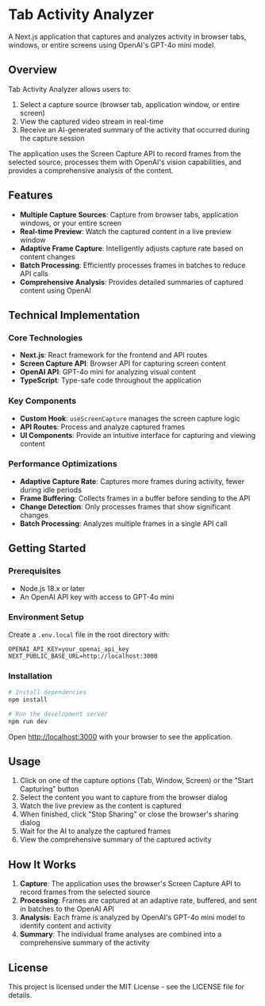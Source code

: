 # Tab Activity Analyzer

A Next.js application that captures and analyzes activity in browser tabs, windows, or entire screens using OpenAI's GPT-4o mini model.

## Overview

Tab Activity Analyzer allows users to:

1. Select a capture source (browser tab, application window, or entire screen)
2. View the captured video stream in real-time
3. Receive an AI-generated summary of the activity that occurred during the capture session

The application uses the Screen Capture API to record frames from the selected source, processes them with OpenAI's vision capabilities, and provides a comprehensive analysis of the content.

## Features

- **Multiple Capture Sources**: Capture from browser tabs, application windows, or your entire screen
- **Real-time Preview**: Watch the captured content in a live preview window
- **Adaptive Frame Capture**: Intelligently adjusts capture rate based on content changes
- **Batch Processing**: Efficiently processes frames in batches to reduce API calls
- **Comprehensive Analysis**: Provides detailed summaries of captured content using OpenAI

## Technical Implementation

### Core Technologies

- **Next.js**: React framework for the frontend and API routes
- **Screen Capture API**: Browser API for capturing screen content
- **OpenAI API**: GPT-4o mini for analyzing visual content
- **TypeScript**: Type-safe code throughout the application

### Key Components

- **Custom Hook**: `useScreenCapture` manages the screen capture logic
- **API Routes**: Process and analyze captured frames
- **UI Components**: Provide an intuitive interface for capturing and viewing content

### Performance Optimizations

- **Adaptive Capture Rate**: Captures more frames during activity, fewer during idle periods
- **Frame Buffering**: Collects frames in a buffer before sending to the API
- **Change Detection**: Only processes frames that show significant changes
- **Batch Processing**: Analyzes multiple frames in a single API call

## Getting Started

### Prerequisites

- Node.js 18.x or later
- An OpenAI API key with access to GPT-4o mini

### Environment Setup

Create a `.env.local` file in the root directory with:

```
OPENAI_API_KEY=your_openai_api_key
NEXT_PUBLIC_BASE_URL=http://localhost:3000
```

### Installation

```bash
# Install dependencies
npm install

# Run the development server
npm run dev
```

Open [http://localhost:3000](http://localhost:3000) with your browser to see the application.

## Usage

1. Click on one of the capture options (Tab, Window, Screen) or the "Start Capturing" button
2. Select the content you want to capture from the browser dialog
3. Watch the live preview as the content is captured
4. When finished, click "Stop Sharing" or close the browser's sharing dialog
5. Wait for the AI to analyze the captured frames
6. View the comprehensive summary of the captured activity

## How It Works

1. **Capture**: The application uses the browser's Screen Capture API to record frames from the selected source
2. **Processing**: Frames are captured at an adaptive rate, buffered, and sent in batches to the OpenAI API
3. **Analysis**: Each frame is analyzed by OpenAI's GPT-4o mini model to identify content and activity
4. **Summary**: The individual frame analyses are combined into a comprehensive summary of the activity

## License

This project is licensed under the MIT License - see the LICENSE file for details.
